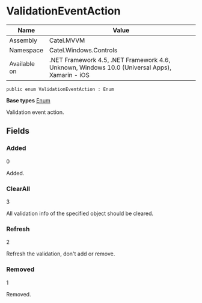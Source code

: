 

# ValidationEventAction

Name|Value
---|---
Assembly|Catel.MVVM
Namespace|Catel.Windows.Controls
Available on|.NET Framework 4.5, .NET Framework 4.6, Unknown, Windows 10.0 (Universal Apps), Xamarin - iOS

```
public enum ValidationEventAction : Enum
```

**Base types**
[Enum]()


Validation event action.



## Fields

### Added
0

Added.



### ClearAll
3

All validation info of the specified object should be cleared.



### Refresh
2

Refresh the validation, don't add or remove.



### Removed
1

Removed.




